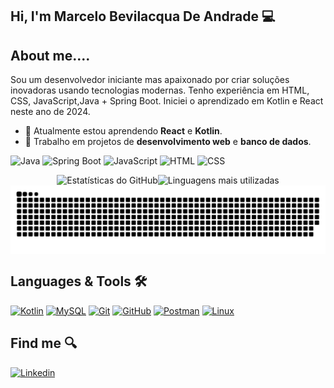 

## Hi, I'm Marcelo Bevilacqua De Andrade 💻

## About me....
Sou um desenvolvedor iniciante mas apaixonado por criar soluções inovadoras usando tecnologias modernas. Tenho experiência em HTML, CSS, JavaScript,Java + Spring Boot.
Iniciei o aprendizado em Kotlin e React neste ano de 2024.

- 🌱 Atualmente estou aprendendo **React** e **Kotlin**.
- 💼 Trabalho em projetos de **desenvolvimento web** e **banco de dados**.



![Java](https://img.shields.io/badge/Java-ED8B00?style=for-the-badge&logo=java&logoColor=white)
![Spring Boot](https://img.shields.io/badge/Spring%20Boot-6DB33F?style=for-the-badge&logo=spring-boot&logoColor=white)
![JavaScript](https://img.shields.io/badge/JavaScript-323330?style=for-the-badge&logo=javascript&logoColor=F7DF1E)
![HTML](https://img.shields.io/badge/HTML5-E34F26?style=for-the-badge&logo=html5&logoColor=white)
![CSS](https://img.shields.io/badge/CSS3-1572B6?style=for-the-badge&logo=css3&logoColor=white)

<div style="display: flex; justify-content: center; align-items: center;">
  <img src="https://github-readme-stats.vercel.app/api?username=Bevilhonda&show_icons=true&theme=radical" alt="Estatísticas do GitHub">
  <img src="https://github-readme-stats.vercel.app/api/top-langs/?username=Bevilhonda&layout=compact&langs_count=7&theme=react" alt="Linguagens mais utilizadas">
</div>

<picture align="center">
  <source media="(prefers-color-scheme: dark)" srcset="https://raw.githubusercontent.com/Bevilhonda/Bevilhonda/output/github-contribution-grid-snake-dark.svg">
  <source media="(prefers-color-scheme: light)" srcset="https://raw.githubusercontent.com/Bevilhonda/Bevilhonda/output/github-contribution-grid-snake-dark.svg">
  <img align="center" alt="github contribution grid snake animation" src="https://raw.githubusercontent.com/Bevilhonda/Bevilhonda/output/github-contribution-grid-snake.svg">
</picture>




## Languages & Tools 🛠️


[![Kotlin](https://img.shields.io/badge/-05122A?kotlin-0095D5?&logo=kotlin&logoColor=white)](https://kotlinlang.org)
[![MySQL](https://img.shields.io/badge/-05122A?logo=mysql&logoColor=white)](https://www.mysql.com)
[![Git](https://img.shields.io/badge/-05122A?logo=git&logoColor=white)](https://git-scm.com)
[![GitHub](https://img.shields.io/badge/-05122A?logo=github&logoColor=white)](https://github.com)
[![Postman](https://img.shields.io/badge/-05122A?logo=postman&logoColor=white)](https://www.postman.com)
[![Linux](https://img.shields.io/badge/-05122A?logo=linux&logoColor=white)](https://www.linux.org)

## Find me 🔍
[![Linkedin](https://img.shields.io/badge/-05122A?logo=linkedin&logoColor=white)](https://www.linkedin.com/in/marcelo-bevilacqua-de-andrade-443097235/)


